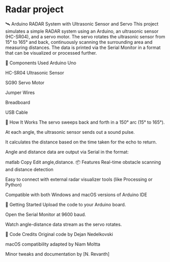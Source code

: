 # Radar project
🛰️ Arduino RADAR System with Ultrasonic Sensor and Servo
This project simulates a simple RADAR system using an Arduino, an ultrasonic sensor (HC-SR04), and a servo motor. The servo rotates the ultrasonic sensor from 15° to 165° and back, continuously scanning the surrounding area and measuring distances. The data is printed via the Serial Monitor in a format that can be visualized or processed further.

🔧 Components Used
Arduino Uno

HC-SR04 Ultrasonic Sensor

SG90 Servo Motor

Jumper Wires

Breadboard

USB Cable

🧠 How It Works
The servo sweeps back and forth in a 150° arc (15° to 165°).

At each angle, the ultrasonic sensor sends out a sound pulse.

It calculates the distance based on the time taken for the echo to return.

Angle and distance data are output via Serial in the format:

matlab
Copy
Edit
angle,distance.
📦 Features
Real-time obstacle scanning and distance detection

Easy to connect with external radar visualizer tools (like Processing or Python)

Compatible with both Windows and macOS versions of Arduino IDE

🚀 Getting Started
Upload the code to your Arduino board.

Open the Serial Monitor at 9600 baud.

Watch angle-distance data stream as the servo rotates.

📁 Code Credits
Original code by Dejan Nedelkovski

macOS compatibility adapted by Niam Moltta

Minor tweaks and documentation by [N. Revanth]
